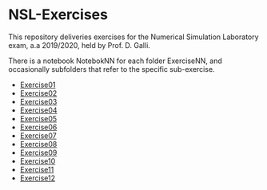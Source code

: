 # NSL-Exercises
This repository deliveries exercises for the Numerical Simulation Laboratory exam, a.a 2019/2020, held by Prof. D. Galli. 

There is a notebook NotebokNN for each folder ExerciseNN, and occasionally subfolders that refer to the specific sub-exercise.
- [Exercise01](https://github.com/mcaresein/NSL-Exercises/tree/master/Esercizio01)
- [Exercise02](https://github.com/mcaresein/NSL-Exercises/tree/master/Esercizio02) 
- [Exercise03](https://github.com/mcaresein/NSL-Exercises/tree/master/Esercizio03) 
- [Exercise04](https://github.com/mcaresein/NSL-Exercises/tree/master/Esercizio04) 
- [Exercise05](https://github.com/mcaresein/NSL-Exercises/tree/master/Esercizio05)
- [Exercise06](https://github.com/mcaresein/NSL-Exercises/tree/master/Esercizio06)
- [Exercise07](https://github.com/mcaresein/NSL-Exercises/tree/master/Esercizio07)
- [Exercise08](https://github.com/mcaresein/NSL-Exercises/tree/master/Esercizio08)
- [Exercise09](https://github.com/mcaresein/NSL-Exercises/tree/master/Esercizio09)
- [Exercise10](https://github.com/mcaresein/NSL-Exercises/tree/master/Esercizio10)
- [Exercise11](https://github.com/mcaresein/NSL-Exercises/tree/master/Esercizio11)
- [Exercise12](https://github.com/mcaresein/NSL-Exercises/tree/master/Esercizio12)
